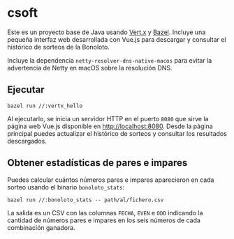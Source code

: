 # csoft

Este es un proyecto base de Java usando [Vert.x](https://vertx.io/) y [Bazel](https://bazel.build/).
Incluye una pequeña interfaz web desarrollada con Vue.js para descargar y
consultar el histórico de sorteos de la Bonoloto.

Incluye la dependencia `netty-resolver-dns-native-macos` para evitar la advertencia
de Netty en macOS sobre la resolución DNS.

## Ejecutar

```
bazel run //:vertx_hello
```

Al ejecutarlo, se inicia un servidor HTTP en el puerto `8080` que sirve la página
web Vue.js disponible en [http://localhost:8080](http://localhost:8080). Desde
la página principal puedes actualizar el histórico de sorteos y consultar los
resultados descargados.

## Obtener estadísticas de pares e impares

Puedes calcular cuántos números pares e impares aparecieron en cada sorteo usando el binario `bonoloto_stats`:

```
bazel run //:bonoloto_stats -- path/al/fichero.csv
```

La salida es un CSV con las columnas `FECHA`, `EVEN` e `ODD` indicando la cantidad de números pares e impares en los seis números de cada combinación ganadora.

